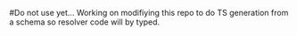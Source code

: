 #Do not use yet... Working on modifiying this repo to do TS generation from a schema so resolver code will by typed.

